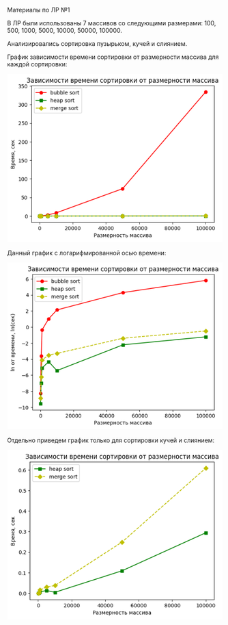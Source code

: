 Материалы по ЛР №1

В ЛР были использованы 7 массивов со следующими размерами: 100, 500, 1000, 5000, 10000, 50000, 100000.

Анализировались сортировка пузырьком, кучей и слиянием.

График зависимости времени сортировки от размерности массива для каждой сортировки:
  
  ![Иллюстрация к проекту](https://github.com/egorSgor1/LR_MP/blob/main/LR1/pictures/pic1.png)

Данный график с логарифмированной осью времени:
  
  ![Иллюстрация к проекту](https://github.com/egorSgor1/LR_MP/blob/main/LR1/pictures/pic2.png)

Отдельно приведем график только для сортировки кучей и слиянием: 
  
  ![Иллюстрация к проекту](https://github.com/egorSgor1/LR_MP/blob/main/LR1/pictures/pic3.png)
